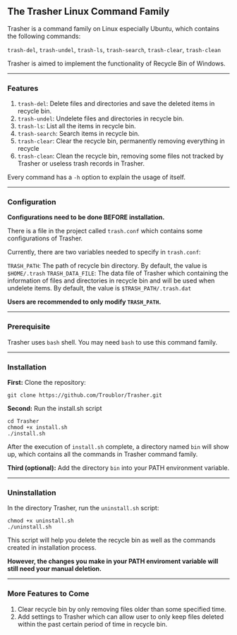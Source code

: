 ## The Trasher Linux Command Family

Trasher is a command family on Linux especially Ubuntu, which contains the following commands: 

`trash-del`, `trash-undel`, `trash-ls`, `trash-search`, `trash-clear`, `trash-clean`

Trasher is aimed to implement the functionality of Recycle Bin of Windows. 

---

### Features 

1. `trash-del`: Delete files and directories and save the deleted items in recycle bin.
2. `trash-undel`: Undelete files and directories in recycle bin. 
3. `trash-ls`: List all the items in recycle bin.
4. `trash-search`: Search items in recycle bin.
5. `trash-clear`: Clear the recycle bin, permanently removing everything in recycle
6. `trash-clean`: Clean the recycle bin, removing some files not tracked by Trasher or useless trash records in Trasher.

Every command has a `-h` option to explain the usage of itself. 

--- 

### Configuration

**Configurations need to be done BEFORE installation.**

There is a file in the project called `trash.conf` which contains some configurations of Trasher.

Currently, there are two variables needed to specify in `trash.conf`: 

`TRASH_PATH`: The path of recycle bin directory. By default, the value is `$HOME/.trash`
`TRASH_DATA_FILE`: The data file of Trasher which containing the information of files and directories in recycle bin and will be used when undelete items. By default, the value is `$TRASH_PATH/.trash.dat` 

**Users are recommended to only modify `TRASH_PATH`.**

---

### Prerequisite

Trasher uses `bash` shell. You may need `bash` to use this command family. 

---

### Installation

**First:** Clone the repository: 
```
git clone https://github.com/Troublor/Trasher.git
```

**Second:** Run the install.sh script
```
cd Trasher
chmod +x install.sh
./install.sh
```

After the execution of `install.sh` complete, a directory named `bin` will show up, which contains all the commands in Trasher command family. 

**Third (optional):** Add the directory `bin` into your PATH environment variable.

---

### Uninstallation

In the directory Trasher, run the `uninstall.sh` script: 
```
chmod +x uninstall.sh
./uninstall.sh
```

This script will help you delete the recycle bin as well as the commands created in installation process. 

**However, the changes you make in your PATH enviroment variable will still need your manual deletion.**

---

### More Features to Come

1. Clear recycle bin by only removing files older than some specified time.
2. Add settings to Trasher which can allow user to only keep files deleted within the past certain period of time in recycle bin. 
